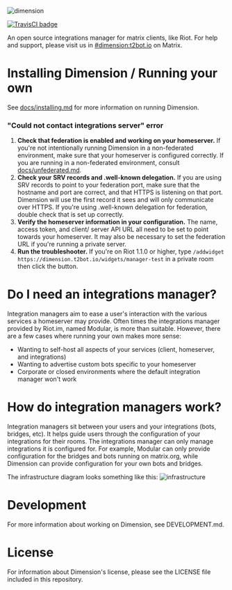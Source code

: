 ![dimension](https://t2bot.io/_matrix/media/r0/download/t2l.io/b3101d429588673087f457a4bdd52f45)


[![TravisCI badge](https://travis-ci.org/turt2live/matrix-dimension.svg?branch=master)](https://travis-ci.org/turt2live/matrix-dimension)

An open source integrations manager for matrix clients, like Riot. For help and support, please visit
us in [#dimension:t2bot.io](https://matrix.to/#/#dimension:t2bot.io) on Matrix.

# Installing Dimension / Running your own

See [docs/installing.md](./docs/installing.md) for more information on running Dimension.

### "Could not contact integrations server" error

1. **Check that federation is enabled and working on your homeserver.** If you're not intentionally
running Dimension in a non-federated environment, make sure that your homeserver is configured
correctly. If you are running in a non-federated environment, consult [docs/unfederated.md](./docs/unfederated.md).
2. **Check your SRV records and .well-known delegation.** If you are using SRV records to point to your
federation port, make sure that the hostname and port are correct, and that HTTPS is listening on that
port. Dimension will use the first record it sees and will only communicate over HTTPS. If you're using
.well-known delegation for federation, double check that is set up correctly.
3. **Verify the homeserver information in your configuration.** The name, access token, and client/
server API URL all need to be set to point towards your homeserver. It may also be necessary to set the
federation URL if you're running a private server.
4. **Run the troubleshooter.** If you're on Riot 1.1.0 or higher, type `/addwidget https://dimension.t2bot.io/widgets/manager-test`
in a private room then click the button.

# Do I need an integrations manager?

Integration managers aim to ease a user's interaction with the various services a homeserver may
provide. Often times the integrations manager provided by Riot.im, named Modular, is more than suitable.
However, there are a few cases where running your own makes more sense:

* Wanting to self-host all aspects of your services (client, homeserver, and integrations)
* Wanting to advertise custom bots specific to your homeserver
* Corporate or closed environments where the default integration manager won't work

# How do integration managers work?

Integration managers sit between your users and your integrations (bots, bridges, etc). It helps guide
users through the configuration of your integrations for their rooms. The integrations manager can only
manage integrations it is configured for. For example, Modular can only provide configuration for the
bridges and bots running on matrix.org, while Dimension can provide configuration for your own bots and
bridges.

The infrastructure diagram looks something like this:
![infrastructure](https://t2bot.io/_matrix/media/r0/download/t2l.io/3bb5674d85ee22c070e36be0d9582b4d)

# Development

For more information about working on Dimension, see DEVELOPMENT.md.

# License

For information about Dimension's license, please see the LICENSE file included in this repository.
